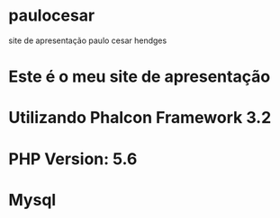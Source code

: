 # paulocesar
site de apresentação paulo cesar hendges

# Este é o meu site de apresentação


# Utilizando Phalcon Framework 3.2
# PHP Version: 5.6
# Mysql
